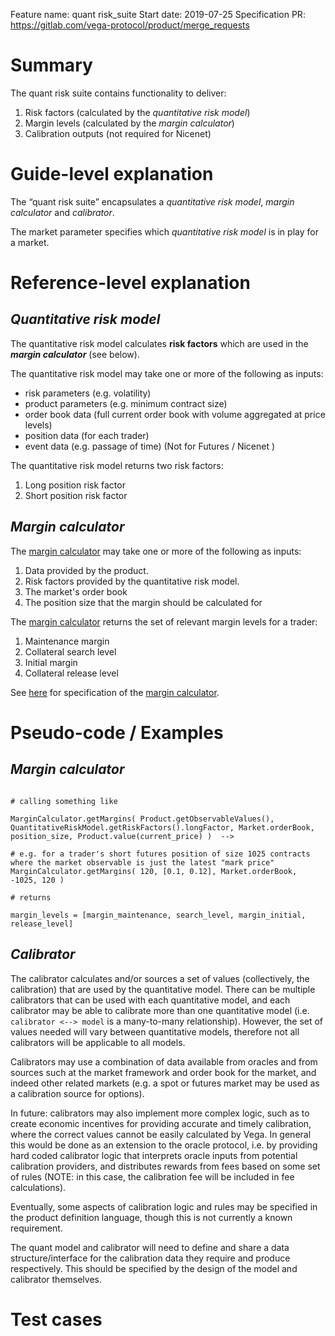 Feature name: quant risk_suite
Start date: 2019-07-25
Specification PR: https://gitlab.com/vega-protocol/product/merge_requests

# Summary
The quant risk suite contains functionality to deliver:

1. Risk factors (calculated by  the _quantitative risk model_)
1. Margin levels (calculated by the _margin calculator_)
1. Calibration outputs (not required for Nicenet)

# Guide-level explanation
The “quant risk suite” encapsulates a _quantitative risk model_, _margin calculator_ and _calibrator_.

The market parameter specifies which _quantitative risk model_ is in play for a market.


# Reference-level explanation


## _Quantitative risk model_
The quantitative risk model calculates **risk factors** which are used in the **_margin calculator_** (see below).

The quantitative risk model may take one or more of the following as inputs:
* risk parameters (e.g. volatility)
* product parameters (e.g. minimum contract size)
* order book data (full current order book with volume aggregated at price levels)
* position data (for each trader)
* event data (e.g. passage of time) (Not for Futures / Nicenet )

The quantitative risk model returns two risk factors:

1. Long position risk factor
2. Short position risk factor

## _Margin calculator_

The [margin calculator](./0019-margin-calculator) may take one or more of the following as inputs:
1. Data provided by the product.
1. Risk factors provided by the quantitative risk model.
1. The market's order book
1. The position size that the margin should be calculated for


The [margin calculator](./0019-margin-calculator) returns the set of relevant margin levels for a trader:
1. Maintenance margin
1. Collateral search level
1. Initial margin
1. Collateral release level

See [here](./0019-margin-calculator) for specification of the [margin calculator](./0019-margin-calculator).

# Pseudo-code / Examples

## _Margin calculator_

```

# calling something like

MarginCalculator.getMargins( Product.getObservableValues(), QuantitativeRiskModel.getRiskFactors().longFactor, Market.orderBook, position_size, Product.value(current_price) )  -->

# e.g. for a trader's short futures position of size 1025 contracts where the market observable is just the latest "mark price"
MarginCalculator.getMargins( 120, [0.1, 0.12], Market.orderBook, -1025, 120 )

# returns

margin_levels = [margin_maintenance, search_level, margin_initial, release_level]

```

## _Calibrator_

The calibrator calculates and/or sources a set of values (collectively, the calibration) that are used by the quantitative model. There can be multiple calibrators that can be used with each quantitative model, and each calibrator may be able to calibrate more than one quantitative model (i.e. `calibrator <--> model` is a many-to-many relationship). However, the set of values needed will vary between quantitative models, therefore not all calibrators will be applicable to all models.

Calibrators may use a combination of data available from oracles and from sources such at the market framework and order book for the market, and indeed other related markets (e.g. a spot or futures market may be used as a calibration source for options). 

In future: calibrators may also implement more complex logic, such as to create economic incentives for providing accurate and timely calibration, where the correct values cannot be easily calculated by Vega. In general this would be done as an extension to the oracle protocol, i.e. by providing hard coded calibrator logic that interprets oracle inputs from potential calibration providers, and distributes rewards from fees based on some set of rules (NOTE: in this case, the calibration fee will be included in fee calculations).

Eventually, some aspects of calibration logic and rules may be specified in the product definition language, though this is not currently a known requirement.

The quant model and calibrator will need to define and share a data structure/interface for the calibration data they require and produce respectively. This should be specified by the design of the model and calibrator themselves. 




# Test cases
